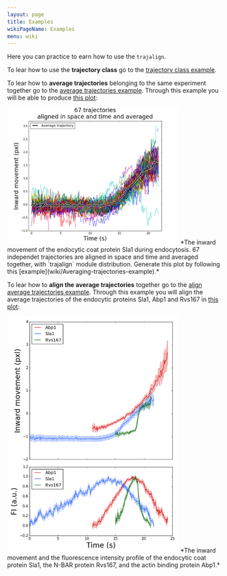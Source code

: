 ```yaml
---
layout: page
title: Examples
wikiPageName: Examples
menu: wiki
---
```


Here you can practice to earn how to use the `trajalign`.

To lear how to use the **trajectory class** go to the [trajectory class example](Trajectory-class-example). 

To lear how to **average trajectories** belonging to the same experiment together go to the [average trajectories example](Example-of-trajectory-average). Through this example you will be able to produce [this plot](images/plot.png):

<img src="images/plot.png" alt="example" style="width: 400px;"/>
*The inward movement of the endocytic coat protein Sla1 during endocytosis. 67 independet  trajectories are aligned in space and time and averaged together, with `trajalign` module distribution. Generate this plot by following this [example](wiki/Averaging-trajectories-example).* 

To lear how to **align the average trajectories**  together go to the [align average trajectories example](Example-of-trajectory-alignment). Through this example you will align the average trajectories of the endocytic proteins Sla1, Abp1 and Rvs167 in [this plot](images/plot_aligned_trajectories.png):

<img src="images/plot_aligned_trajectories.png" alt="example" style="width: 400px;"/>
*The inward movement and the fluorescence intensity profile of the endocytic coat protein Sla1, the N-BAR protein Rvs167, and the actin binding protein Abp1.*
